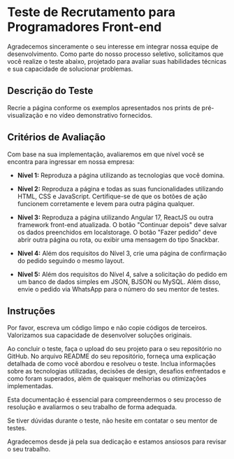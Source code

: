# Teste de Recrutamento para Programadores Front-end

Agradecemos sinceramente o seu interesse em integrar nossa equipe de desenvolvimento. Como parte do nosso processo seletivo, solicitamos que você realize o teste abaixo, projetado para avaliar suas habilidades técnicas e sua capacidade de solucionar problemas.

## Descrição do Teste

Recrie a página conforme os exemplos apresentados nos prints de pré-visualização e no vídeo demonstrativo fornecidos.

## Critérios de Avaliação

Com base na sua implementação, avaliaremos em que nível você se encontra para ingressar em nossa empresa:

- **Nível 1:** Reproduza a página utilizando as tecnologias que você domina.

- **Nível 2:** Reproduza a página e todas as suas funcionalidades utilizando HTML, CSS e JavaScript. Certifique-se de que os botões de ação funcionem corretamente e levem para outra página qualquer.

- **Nível 3:** Reproduza a página utilizando Angular 17, ReactJS ou outra framework front-end atualizada. O botão "Continuar depois" deve salvar os dados preenchidos em localstorage. O botão "Fazer pedido" deve abrir outra página ou rota, ou exibir uma mensagem do tipo Snackbar.

- **Nível 4:** Além dos requisitos do Nível 3, crie uma página de confirmação do pedido seguindo o mesmo layout.

- **Nível 5:** Além dos requisitos do Nível 4, salve a solicitação do pedido em um banco de dados simples em JSON, BJSON ou MySQL. Além disso, envie o pedido via WhatsApp para o número do seu mentor de testes.

## Instruções

Por favor, escreva um código limpo e não copie códigos de terceiros. Valorizamos sua capacidade de desenvolver soluções originais.

Ao concluir o teste, faça o upload do seu projeto para o seu repositório no GitHub. No arquivo README do seu repositório, forneça uma explicação detalhada de como você abordou e resolveu o teste. Inclua informações sobre as tecnologias utilizadas, decisões de design, desafios enfrentados e como foram superados, além de quaisquer melhorias ou otimizações implementadas.

Esta documentação é essencial para compreendermos o seu processo de resolução e avaliarmos o seu trabalho de forma adequada.

Se tiver dúvidas durante o teste, não hesite em contatar o seu mentor de testes.

Agradecemos desde já pela sua dedicação e estamos ansiosos para revisar o seu trabalho.
